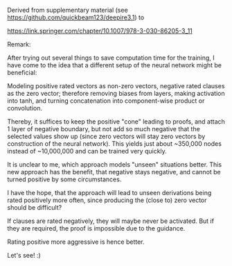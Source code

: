 Derived from supplementary material (see https://github.com/quickbeam123/deepire3.1) to 

https://link.springer.com/chapter/10.1007/978-3-030-86205-3_11

Remark:

After trying out several things to save computation time for the training, I have come to the idea that a different setup of the neural network might be beneficial:

Modeling positive rated vectors as non-zero vectors, negative rated clauses as the zero vector; therefore removing biases from layers, making activation into tanh, and turning concatenation into component-wise product or convolution.

Thereby, it suffices to keep the positive "cone" leading to proofs, and attach 1 layer of negative boundary, but not add so much negative that the selected values show up (since zero vectors will stay zero vectors by construction of the neural network). This yields just about ~350,000 nodes instead of ~10,000,000 and can be trained very quickly.

It is unclear to me, which approach models "unseen" situations better. This new approach has the benefit, that negative stays negative, and cannot be turned positive by some circumstances.

I have the hope, that the approach will lead to unseen derivations being rated positively more often, since producing the (close to) zero vector should be difficult?

If clauses are rated negatively, they will maybe never be activated. But if they are required, the proof is impossible due to the guidance.

Rating positive more aggressive is hence better.

Let's see! :)
